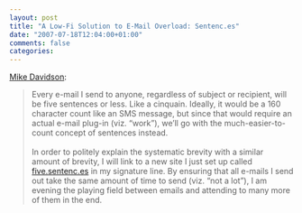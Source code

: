 ```yaml
---
layout: post
title: "A Low-Fi Solution to E-Mail Overload: Sentenc.es"
date: "2007-07-18T12:04:00+01:00"
comments: false
categories: 
---
```


<p><a href="http://www.mikeindustries.com/blog/archive/2007/07/fight-email-overload-with-sentences">Mike Davidson</a>:</p>

<blockquote>
<p>Every e-mail I send to anyone, regardless of subject or recipient, will be five sentences or less. Like a cinquain. Ideally, it would be a 160 character count like an SMS message, but since that would require an actual e-mail plug-in (viz. &#8220;work&#8221;), we&#8217;ll go with the much-easier-to-count concept of sentences instead.<br /><br />In order to politely explain the systematic brevity with a similar amount of brevity, I will link to a new site I just set up called <a href="http://five.sentenc.es/">five.sentenc.es</a> in my signature line. By ensuring that all e-mails I send out take the same amount of time to send (viz. &#8220;not a lot&#8221;), I am evening the playing field between emails and attending to many more of them in the end.</p>
</blockquote>


